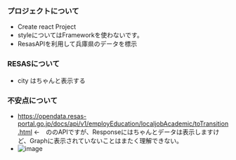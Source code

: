 ### プロジェクトについて 

- Create react Project
- styleについてはFrameworkを使わないです。
- ResasAPIを利用して兵庫県のデータを標示
  

### RESASについて
 - city はちゃんと表示する

### 不安点について
- https://opendata.resas-portal.go.jp/docs/api/v1/employEducation/localjobAcademic/toTransition.html ←　ののAPIですが、Responseにはちゃんとデータは表示しますけど、Graphに表示されていないことはまたく理解できない。
- ![image](https://github.com/user-attachments/assets/578e48df-eb5c-4e26-be62-e323bfee3b4d)
